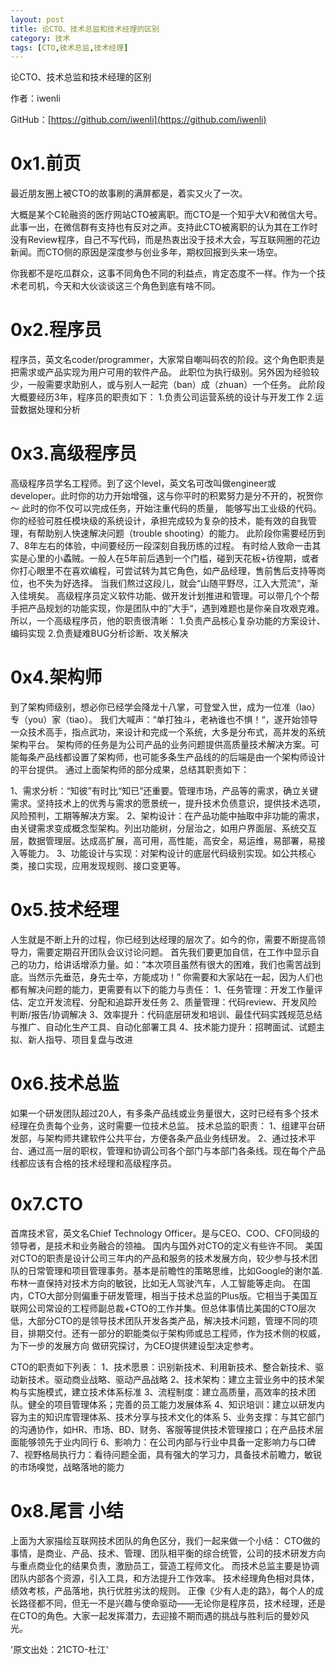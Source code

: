 ```yaml
---
layout: post
title: 论CTO、技术总监和技术经理的区别
category: 技术
tags: [CTO,技术总监,技术经理]
---
```


论CTO、技术总监和技术经理的区别

作者：iwenli

GitHub：[https://github.com/iwenli](https://github.com/iwenli)

# 0x1.前页

最近朋友圈上被CTO的故事刷的满屏都是，着实又火了一次。

大概是某个C轮融资的医疗网站CTO被离职。而CTO是一个知乎大V和微信大号。此事一出，在微信群有支持也有反对之声。支持此CTO被离职的认为其在工作时没有Review程序，自己不写代码，而是热衷出没于技术大会，写互联网圈的花边新闻。而CTO侧的原因是深度参与创业多年，期权回报到头来一场空。

你我都不是吃瓜群众，这事不同角色不同的利益点，肯定态度不一样。作为一个技术老司机，今天和大伙谈谈这三个角色到底有啥不同。

# 0x2.程序员

程序员，英文名coder/programmer，大家常自嘲叫码农的阶段。这个角色职责是把需求或产品实现为用户可用的软件产品。
此职位为执行级别。另外因为经验较少，一般需要求助别人，或与别人一起完（ban）成（zhuan）一个任务。
此阶段大概要经历3年，程序员的职责如下：
1.负责公司运营系统的设计与开发工作
2.运营数据处理和分析

# 0x3.高级程序员

高级程序员学名工程师。到了这个level，英文名可改叫做engineer或developer。此时你的功力开始增强，这与你平时的积累努力是分不开的，祝贺你～
此时的你不仅可以完成任务，开始注重代码的质量， 能够写出工业级的代码。
你的经验可胜任模块级的系统设计，承担完成较为复杂的技术，能有效的自我管理，有帮助别人快速解决问题（trouble shooting）的能力。
此阶段你需要经历到7、8年左右的体验，中间要经历一段深刻自我历练的过程。
有时给人致命一击其实是心里的小蟊贼。一般人在5年前后遇到一个门槛，碰到天花板+彷徨期，或者你打心眼里不在喜欢编程，可尝试转为其它角色，如产品经理，售前售后支持等岗位，也不失为好选择。
当我们熬过这段儿，就会“山随平野尽，江入大荒流“，渐入佳境矣。
高级程序员定义软件功能、做开发计划推进和管理。可以带几个个帮手把产品规划的功能实现，你是团队中的”大手“，遇到难题也是你亲自攻艰克难。
所以，一个高级程序员，他的职责很清晰：
1.负责产品核心复杂功能的方案设计、编码实现
2.负责疑难BUG分析诊断、攻关解决

# 0x4.架构师

到了架构师级别，想必你已经学会降龙十八掌，可登堂入世，成为一位准（lao）专（you）家（tiao）。
我们大喊声：“单打独斗，老衲谁也不惧！“，遂开始领导一众技术高手，指点武功，来设计和完成一个系统，大多是分布式，高并发的系统架构平台。
架构师的任务是为公司产品的业务问题提供高质量技术解决方案。可能每条产品线都设置了架构师，也可能多条生产品线的的后端是由一个架构师设计的平台提供。
通过上面架构师的部分成果，总结其职责如下：

1、需求分析：“知彼”有时比“知已”还重要。管理市场，产品等的需求，确立关键需求。坚持技术上的优秀与需求的愿景统一，提升技术负债意识，提供技术选项，风险预判，工期等解决方案。
2、架构设计：在产品功能中抽取中非功能的需求，由关键需求变成概念型架构。列出功能树，分层治之，如用户界面层、系统交互层，数据管理层。达成高扩展，高可用，高性能，高安全，易运维，易部署，易接入等能力。
3、功能设计与实现：对架构设计的底层代码级别实现。如公共核心类，接口实现，应用发现规则、接口变更等。

# 0x5.技术经理

人生就是不断上升的过程，你已经到达经理的层次了。如今的你，需要不断提高领导力，需要定期召开团队会议讨论问题。
首先我们要更加自信，在工作中显示自己的功力，给讲话增添力量。如：“本次项目虽然有很大的困难，我们也需苦战到底。当然示先垂范，身先士卒，方能成功！”
你需要和大家站在一起，因为人们也都有解决问题的能力，更需要有以下的能力与责任：
1、任务管理：开发工作量评估、定立开发流程、分配和追踪开发任务
2、质量管理：代码review、开发风险判断/报告/协调解决
3、效率提升：代码底层研发和培训、最佳代码实践规范总结与推广、自动化生产工具、自动化部署工具
4、技术能力提升：招聘面试、试题主拟、新人指导、项目复盘与改进


# 0x6.技术总监

如果一个研发团队超过20人，有多条产品线或业务量很大，这时已经有多个技术经理在负责每个业务，这时需要一位技术总监。
技术总监的职责：
1、组建平台研发部，与架构师共建软件公共平台，方便各条产品业务线研发。
2、通过技术平台、通过高一层的职权，管理和协调公司各个部门与本部门各条线。现在每个产品线都应该有合格的技术经理和高级程序员。

# 0x7.CTO

首席技术官，英文名Chief Technology Officer。是与CEO、COO、CFO同级的领导者，是技术和业务融合的领袖。
国内与国外对CTO的定义有些许不同。
美国对CTO的职责是设计公司三年内的产品和服务的技术发展方向，较少参与技术团队的日常管理和项目管理事务。基本是前瞻性的策略思维，比如Google的谢尔盖.布林一直保持对技术方向的敏锐，比如无人驾驶汽车，人工智能等走向。
在国内，CTO大部分则偏重于研发管理，相当于技术总监的Plus版。它相当于美国互联网公司常设的工程师副总裁+CTO的工作并集。但总体事情比美国的CTO层次低，大部分CTO的是领导技术团队开发各类产品，解决技术问题，管理不同的项目，排期交付。还有一部分的职能类似于架构师或总工程师，作为技术侧的权威，为下一步的发展方向 做研究探讨，为CEO提供建设型决定参考。

CTO的职责如下列表：
1、技术愿景：识别新技术、利用新技术、整合新技术、驱动新技术。驱动商业战略、驱动产品战略
2、技术架构：建立主营业务中的技术架构与实施模式，建立技术体系标准
3、流程制度：建立高质量，高效率的技术团队。健全的项目管理体系；完善的员工能力发展体系
4、知识培训：建立以研发内容为主的知识库管理体系、技术分享与技术文化的体系
5、业务支撑：与其它部门的沟通协作，如HR、市场、BD、财务、客服等提供技术管理接口；在产品技术层面能够领先于业内同行
6、影响力：在公司内部与行业中具备一定影响力与口碑7、视野格局执行力：看待问题全面，具有强大的学习力，具备技术前瞻力，敏锐的市场嗅觉，战略落地的能力


<!--more-->

# 0x8.尾言 小结

上面为大家描绘互联网技术团队的角色区分，我们一起来做一个小结：
CTO做的事情，是商业、产品、技术、管理、团队相平衡的综合统管，公司的技术研发方向与重点商业化的结果负责，激励员工，营造工程师文化。
而技术总监主要是协调团队内部各个资源，引入工具，和方法提升工作效率。
技术经理角色相对具体，绩效考核，产品落地，执行优胜劣汰的规则。
正像《少有人走的路》，每个人的成长路径都不同，但无一不是兴趣与使命驱动——无论你是程序员，技术经理，还是在CTO的角色。大家一起发挥潜力，去迎接不期而遇的挑战与胜利后的曼妙风光。


'原文出处：21CTO-杜江'